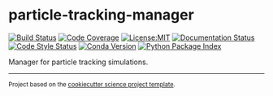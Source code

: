 particle-tracking-manager
==============================
[![Build Status](https://img.shields.io/github/actions/workflow/status/axiom-data-science/particle-tracking-manager/test.yaml?branch=main&logo=github&style=for-the-badge)](https://github.com/axiom-data-science/particle-tracking-manager/actions)
[![Code Coverage](https://img.shields.io/codecov/c/github/axiom-data-science/particle-tracking-manager.svg?style=for-the-badge)](https://codecov.io/gh/axiom-data-science/particle-tracking-manager)
[![License:MIT](https://img.shields.io/badge/License-MIT-green.svg?style=for-the-badge)](https://opensource.org/licenses/MIT)
[![Documentation Status](https://img.shields.io/readthedocs/particle-tracking-manager/latest.svg?style=for-the-badge)](https://particle-tracking-manager.readthedocs.io/en/latest/?badge=latest)
[![Code Style Status](https://img.shields.io/github/actions/workflow/status/axiom-data-science/particle-tracking-manager/pre-commit.yml?branch-main&label=Code%20Style&style=for-the-badge)](https://github.com/axiom-data-science/particle-tracking-manager/actions)
[![Conda Version](https://img.shields.io/conda/vn/conda-forge/particle-tracking-manager.svg?style=for-the-badge)](https://anaconda.org/conda-forge/particle-tracking-manager)
[![Python Package Index](https://img.shields.io/pypi/v/xroms.svg?style=for-the-badge)](https://pypi.org/project/particle-tracking-manager)


Manager for particle tracking simulations.

--------

<p><small>Project based on the <a target="_blank" href="https://github.com/jbusecke/cookiecutter-science-project">cookiecutter science project template</a>.</small></p>
